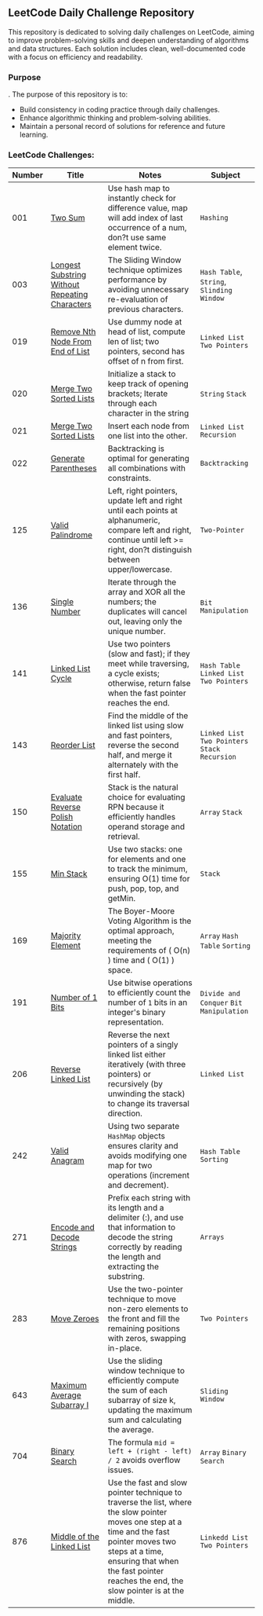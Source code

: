 ## LeetCode Daily Challenge Repository

This repository is dedicated to solving daily challenges on LeetCode, aiming to improve problem-solving skills and
deepen understanding of algorithms and data structures. Each solution includes clean, well-documented code with a focus
on efficiency and readability.

### Purpose

.
The purpose of this repository is to:

- Build consistency in coding practice through daily challenges.
- Enhance algorithmic thinking and problem-solving abilities.
- Maintain a personal record of solutions for reference and future learning.

### LeetCode Challenges:

| Number | Title                                                                                                                          | Notes                                                                                                                                                                                                                                                 | Subject                                          |
|--------|--------------------------------------------------------------------------------------------------------------------------------|-------------------------------------------------------------------------------------------------------------------------------------------------------------------------------------------------------------------------------------------------------|--------------------------------------------------|
| 001    | [Two Sum](https://leetcode.com/problems/two-sum/)                                                                              | Use hash map to instantly check for difference value, map will add index of last occurrence of a num, don?t use same element twice.                                                                                                                   | `Hashing`                                        |
| 003    | [Longest Substring Without Repeating Characters](https://leetcode.com/problems/longest-substring-without-repeating-characters) | The Sliding Window technique optimizes performance by avoiding unnecessary re-evaluation of previous characters.                                                                                                                                      | `Hash Table`,  `String`,  `Slinding Window`      |
| 019    | [Remove Nth Node From End of List](https://leetcode.com/problems/remove-nth-node-from-end-of-list/description/)                | Use dummy node at head of list, compute len of list; two pointers, second has offset of n from first.                                                                                                                                                 | `Linked List` `Two Pointers`                     |
| 020    | [Merge Two Sorted Lists](https://leetcode.com/problems/valid-parentheses/description/)                                         | Initialize a stack to keep track of opening brackets; Iterate through each character in the string                                                                                                                                                    | `String` `Stack`                                 |
| 021    | [Merge Two Sorted Lists](https://leee-two-sorted-lists/description/)                                                           | Insert each node from one list into the other.                                                                                                                                                                                                        | `Linked List` `Recursion`                        |
| 022    | [Generate Parentheses](https://leetcode.com/problems/generate-parentheses/description/)                                        | Backtracking is optimal for generating all combinations with constraints.                                                                                                                                                                             | `Backtracking`                                   |
| 125    | [Valid Palindrome](https://leetcode.com/problems/valid-palindrome/)                                                            | Left, right pointers, update left and right until each points at alphanumeric, compare left and right, continue until left >= right, don?t distinguish between upper/lowercase.                                                                       | `Two-Pointer`                                    |
| 136    | [Single Number](https://leetcode.com/problems/single-number/description/)                                                      | Iterate through the array and XOR all the numbers; the duplicates will cancel out, leaving only the unique number.                                                                                                                                    | `Bit Manipulation`                               |
| 141    | [Linked List Cycle](https://leetcode.com/problems/linked-list-cycle/)                                                          | Use two pointers (slow and fast); if they meet while traversing, a cycle exists; otherwise, return false when the fast pointer reaches the end.                                                                                                       | `Hash Table` `Linked List` `Two Pointers`        |
| 143    | [Reorder List](https://leetcode.com/problems/reorder-list/)                                                                    | Find the middle of the linked list using slow and fast pointers, reverse the second half, and merge it alternately with the first half.                                                                                                               | `Linked List` `Two Pointers` `Stack` `Recursion` |
| 150    | [Evaluate Reverse Polish Notation](https://leetcode.com/problems/evaluate-reverse-polish-notation/description/)                | Stack is the natural choice for evaluating RPN because it efficiently handles operand storage and retrieval.                                                                                                                                          | `Array`        `Stack`                           |
| 155    | [Min Stack](https://leetcode.com/problems/min-stack/description/)                                                              | Use two stacks: one for elements and one to track the minimum, ensuring O(1) time for push, pop, top, and getMin.                                                                                                                                     | `Stack`                                          |
| 169    | [Majority Element](https://leetcode.com/problems/majority-element/)                                                            | The Boyer-Moore Voting Algorithm is the optimal approach, meeting the requirements of \( O(n) \) time and \( O(1) \) space.                                                                                                                           | `Array` `Hash Table` `Sorting`                   |
| 191    | [Number of 1 Bits](https://leetcode.com/problems/number-of-1-bits/description/)                                                | Use bitwise operations to efficiently count the number of `1` bits in an integer's binary representation.                                                                                                                                             | `Divide and Conquer` `Bit Manipulation`          |
| 206    | [Reverse Linked List](https://leetcode.com/problems/reverse-linked-list/description/)                                          | Reverse the next pointers of a singly linked list either iteratively (with three pointers) or recursively (by unwinding the stack) to change its traversal direction.                                                                                 | `Linked List`                                    |
| 242    | [Valid Anagram](https://leetcode.com/problems/valid-anagram/)                                                                  | Using two separate `HashMap` objects ensures clarity and avoids modifying one map for two operations (increment and decrement).                                                                                                                       | `Hash Table` `Sorting`                           |
| 271    | [Encode and Decode Strings](https://leetcode.com/problems/encode-and-decode-strings/description/)                              | Prefix each string with its length and a delimiter (:), and use that information to decode the string correctly by reading the length and extracting the substring.                                                                                   | `Arrays`                                         |
| 283    | [Move Zeroes](https://leetcode.com/problems/move-zeroes/)                                                                      | Use the two-pointer technique to move non-zero elements to the front and fill the remaining positions with zeros, swapping in-place.                                                                                                                  | `Two Pointers`                                   |
| 643    | [Maximum Average Subarray I](https://leetcode.com/problems/maximum-average-subarray-i/)                                        | Use the sliding window technique to efficiently compute the sum of each subarray of size k, updating the maximum sum and calculating the average.                                                                                                     | `Sliding Window`                                 |
| 704    | [Binary Search](https://leetcode.com/problems/binary-search/)                                                                  | The formula `mid = left + (right - left) / 2` avoids overflow issues.                                                                                                                                                                                 | `Array` `Binary Search`                          |
| 876    | [Middle of the Linked List](https://leetcode.com/problems/middle-of-the-linked-list/)                                          | Use the fast and slow pointer technique to traverse the list, where the slow pointer moves one step at a time and the fast pointer moves two steps at a time, ensuring that when the fast pointer reaches the end, the slow pointer is at the middle. | `Linkedd List` `Two Pointers`                    |